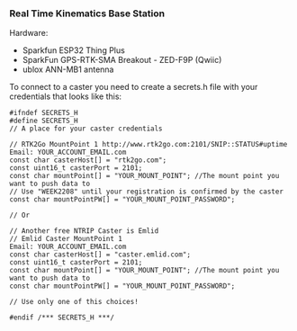 ### Real Time Kinematics Base Station
Hardware:   
* Sparkfun ESP32 Thing Plus 
* SparkFun GPS-RTK-SMA Breakout - ZED-F9P (Qwiic)
* ublox ANN-MB1 antenna

To connect to a caster you need to create a secrets.h file with your credentials that looks like this:

````
#ifndef SECRETS_H
#define SECRETS_H
// A place for your caster credentials

// RTK2Go MountPoint 1 http://www.rtk2go.com:2101/SNIP::STATUS#uptime
Email: YOUR_ACCOUNT_EMAIL.com
const char casterHost[] = "rtk2go.com";
const uint16_t casterPort = 2101;
const char mountPoint[] = "YOUR_MOUNT_POINT"; //The mount point you want to push data to
// Use "WEEK2208" until your registration is confirmed by the caster
const char mountPointPW[] = "YOUR_MOUNT_POINT_PASSWORD"; 

// Or

// Another free NTRIP Caster is Emlid
// Emlid Caster MountPoint 1
Email: YOUR_ACCOUNT_EMAIL.com
const char casterHost[] = "caster.emlid.com";
const uint16_t casterPort = 2101;
const char mountPoint[] = "YOUR_MOUNT_POINT"; //The mount point you want to push data to
const char mountPointPW[] = "YOUR_MOUNT_POINT_PASSWORD";

// Use only one of this choices!

#endif /*** SECRETS_H ***/

````
